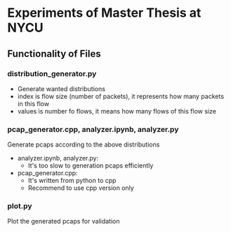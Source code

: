 # Experiments of Master Thesis at NYCU

## Functionality of Files
### distribution_generator.py
- Generate wanted distributions
- index is flow size (number of packets), it represents how many packets in this flow
- values is number fo flows, it means how many flows of this flow size

### pcap_generator.cpp, analyzer.ipynb, analyzer.py
Generate pcaps according to the above distributions
- analyzer.ipynb, analyzer.py:
  - It's too slow to generation pcaps efficiently
- pcap_generator.cpp:
  - It's written from python to cpp
  - Recommend to use cpp version only

### plot.py
Plot the generated pcaps for validation
